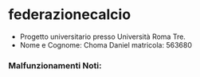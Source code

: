 # federazionecalcio
- Progetto universitario presso Università Roma Tre.
- Nome e Cognome: Choma Daniel
  matricola: 563680
### Malfunzionamenti Noti:
